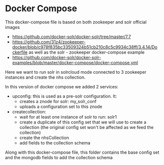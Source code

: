 # Docker Compose

This docker-compose file is based on both zookeeper and solr official images  
* https://github.com/docker-solr/docker-solr/tree/master/7.7
* https://github.com/31z4/zookeeper-docker/blob/c978f835bc33509324b51cb210c8c5c9934c38ff/3.4.14/Dockerfile
as well as the solr - zookeeper docker-compose example 
* https://github.com/docker-solr/docker-solr-examples/blob/master/docker-compose/docker-compose.yml

Here we want to run solr in solrcloud mode connected to 3 zookeeper instances and create the nhs collection.

In this version of docker compose we added 2 services:

* upconfig: this is used as a pre-solr configuration. It:
	* creates a znode for solr: my_solr_conf
	* uploads a configuration set to this znode
* createcollection:
	* wait for at least one instance of solr to run: solr1
	* create a duplicate of this config set that we will use to create a collection (the original 
	config set won't be affected as we feed the collection)
	* create the nhsCollection
	* add fields to the collection schema


Along with this docker-compose file, this folder contains the base config set and the mongodb fields to add the collection schema

